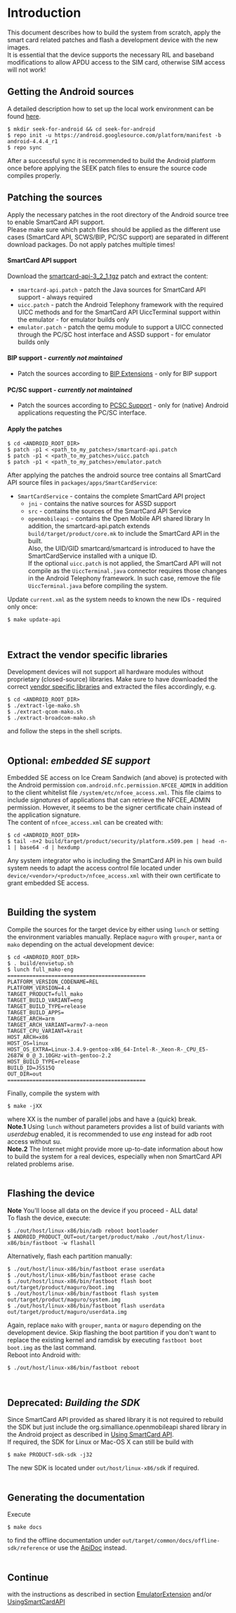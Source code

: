 # Introduction #

This document describes how to build the system from scratch, apply the smart card related patches and flash a development device with the new images.<br />It is essential that the device supports the necessary RIL and baseband modifications to allow APDU access to the SIM card, otherwise SIM access will not work!<br />


## Getting the Android sources ##

A detailed description how to set up the local work environment can be found  [here](http://source.android.com/source/building.html).
```
$ mkdir seek-for-android && cd seek-for-android
$ repo init -u https://android.googlesource.com/platform/manifest -b android-4.4.4_r1
$ repo sync
```
After a successful sync it is recommended to build the Android platform once before applying the SEEK patch files to ensure the source code compiles properly.<br />

## Patching the sources ##
Apply the necessary patches in the root directory of the Android source tree to enable SmartCard API support.<br />
Please make sure which patch files should be applied as the different use cases (SmartCard API, SCWS/BIP, PC/SC support) are separated in different download packages. Do not apply patches multiple times!

#### SmartCard API support ####
Download the [smartcard-api-3\_2\_1.tgz](https://drive.google.com/file/d/0B63jMJOYc2l3UXJFWVdaQUlyeFk/edit?usp=sharing) patch and extract the content:
  * `smartcard-api.patch` - patch the Java sources for SmartCard API support - always required
  * `uicc.patch` - patch the Android Telephony framework with the required UICC methods and for the SmartCard API UiccTerminal support within the emulator - for emulator builds only
  * `emulator.patch` - patch the qemu module to support a UICC connected through the PC/SC host interface and ASSD support - for emulator builds only

#### BIP support - _currently not maintained_ ####
  * Patch the sources according to [BIP Extensions](http://code.google.com/p/seek-for-android/wiki/BIP_Extensions) - only for BIP support

#### PC/SC support - _currently not maintained_ ####
  * Patch the sources according to [PCSC Support](http://code.google.com/p/seek-for-android/wiki/PCSCSmartCardServiceIntro) - only for (native) Android applications requesting the PC/SC interface.<br />

#### Apply the patches ####
```
$ cd <ANDROID_ROOT_DIR>
$ patch -p1 < <path_to_my_patches>/smartcard-api.patch
$ patch -p1 < <path_to_my_patches>/uicc.patch
$ patch -p1 < <path_to_my_patches>/emulator.patch
```

After applying the patches the android source tree contains all SmartCard API source files in `packages/apps/SmartCardService`:
  * `SmartCardService` - contains the complete SmartCard API project
    * `jni` - contains the native sources for ASSD support
    * `src` - contains the sources of the SmartCard API Service
    * `openmobileapi` - contains the Open Mobile API shared library
In addition, the smartcard-api.patch extends `build/target/product/core.mk` to include the SmartCard API in the built.<br />
Also, the UID/GID smartcard/smartcard is introduced to have the SmartCardService installed with a unique ID.<br />
If the optional `uicc.patch` is not applied, the SmartCard API will not compile as the `UiccTerminal.java` connector requires those changes in the Android Telephony framework. In such case, remove the file `UiccTerminal.java` before compiling the system.<br />

Update `current.xml` as the system needs to known the new IDs - required only once:
```
$ make update-api
```
<br />

## Extract the vendor specific libraries ##
Development devices will not support all hardware modules without proprietary (closed-source) libraries. Make sure to have downloaded the correct [vendor specific libraries](https://developers.google.com/android/nexus/drivers) and extracted the files accordingly, e.g.
```
$ cd <ANDROID_ROOT_DIR>
$ ./extract-lge-mako.sh
$ ./extract-qcom-mako.sh
$ ./extract-broadcom-mako.sh
```
and follow the steps in the shell scripts.
<br /><br />

## Optional: _embedded SE support_ ##
Embedded SE access on Ice Cream Sandwich (and above) is protected with the Android permission `com.android.nfc.permission.NFCEE_ADMIN` in addition to the client whitelist file `/system/etc/nfcee_access.xml`.
This file claims to include _signatures_ of applications that can retrieve the NFCEE\_ADMIN permission. However, it seems to be the signer  certificate chain instead of the application signature.<br />
The content of `nfcee_access.xml` can be created with:
```
$ cd <ANDROID_ROOT_DIR>
$ tail -n+2 build/target/product/security/platform.x509.pem | head -n-1 | base64 -d | hexdump
```
Any system integrator who is including the SmartCard API in his own build system needs to adapt the access control file located under `device/<vendor>/<product>/nfcee_access.xml` with their own certificate to grant embedded SE access.<br />
<br />

## Building the system ##
Compile the sources for the target device by either using `lunch` or setting the environment variables manually. Replace `maguro` with `grouper`, `manta` or `mako` depending on the actual development device:
```
$ cd <ANDROID_ROOT_DIR>
$ . build/envsetup.sh 
$ lunch full_mako-eng
============================================
PLATFORM_VERSION_CODENAME=REL
PLATFORM_VERSION=4.4
TARGET_PRODUCT=full_mako
TARGET_BUILD_VARIANT=eng
TARGET_BUILD_TYPE=release
TARGET_BUILD_APPS=
TARGET_ARCH=arm
TARGET_ARCH_VARIANT=armv7-a-neon
TARGET_CPU_VARIANT=krait
HOST_ARCH=x86
HOST_OS=linux
HOST_OS_EXTRA=Linux-3.4.9-gentoo-x86_64-Intel-R-_Xeon-R-_CPU_E5-2687W_0_@_3.10GHz-with-gentoo-2.2
HOST_BUILD_TYPE=release
BUILD_ID=JSS15Q
OUT_DIR=out
============================================
```
Finally, compile the system with
```
$ make -jXX
```
where XX is the number of parallel jobs and have a (quick) break.
<br />
**Note.1** Using `lunch` without parameters provides a list of build variants with _userdebug_ enabled, it is recommended to use _eng_ instead for adb root access without su.<br />
**Note.2** The Internet might provide more up-to-date information about how to build the system for a real devices, especially when non SmartCard API related problems arise.<br />
<br />

## Flashing the device ##
**Note** You'll loose all data on the device if you proceed - ALL data!<br />
To flash the device, execute:
```
$ ./out/host/linux-x86/bin/adb reboot bootloader
$ ANDROID_PRODUCT_OUT=out/target/product/mako ./out/host/linux-x86/bin/fastboot -w flashall
```
Alternatively, flash each partition manually:
```
$ ./out/host/linux-x86/bin/fastboot erase userdata
$ ./out/host/linux-x86/bin/fastboot erase cache
$ ./out/host/linux-x86/bin/fastboot flash boot out/target/product/maguro/boot.img
$ ./out/host/linux-x86/bin/fastboot flash system out/target/product/maguro/system.img
$ ./out/host/linux-x86/bin/fastboot flash userdata out/target/product/maguro/userdata.img
```
Again, replace `mako` with `grouper`, `manta` or `maguro` depending on the development device. Skip flashing the boot partition if you don't want to replace the existing kernel and ramdisk by executing `fastboot boot boot.img` as the last command.<br />
Reboot into Android with:
```
$ ./out/host/linux-x86/bin/fastboot reboot
```
<br />

## Deprecated: _Building the SDK_ ##
Since SmartCard API provided as shared library it is not required to rebuild the SDK but just include the org.simalliance.openmobileapi shared library in the Android project as  described in [Using SmartCard API](UsingSmartCardAPI).<br />
If required, the SDK for Linux or Mac-OS X can still be build with
```
$ make PRODUCT-sdk-sdk -j32
```
The new SDK is located under `out/host/linux-x86/sdk` if required.
<br /><br />

## Generating the documentation ##
Execute
```
$ make docs
```
to find the offline documentation under `out/target/common/docs/offline-sdk/reference` or use the [ApiDoc](http://seek-for-android.googlecode.com/svn/trunk/doc/index.html) instead.
<br /><br />

## Continue ##
with the instructions as described in section [EmulatorExtension](EmulatorExtension) and/or [UsingSmartCardAPI](UsingSmartCardAPI)
